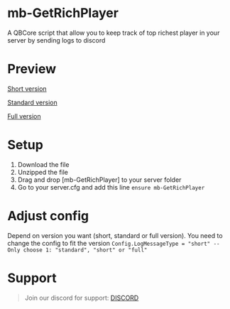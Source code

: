 # mb-GetRichPlayer
A QBCore script that allow you to keep track of top richest player in your server by sending logs to discord

# Preview

[Short version](https://media.discordapp.net/attachments/1026901903503798342/1045514652987174962/image.png)

[Standard version](https://media.discordapp.net/attachments/1026901903503798342/1045514653553410088/image.png)

[Full version](https://media.discordapp.net/attachments/1026901903503798342/1045514653997998201/image.png)

# Setup
1. Download the file
2. Unzipped the file
3. Drag and drop [mb-GetRichPlayer] to your server folder
4. Go to your server.cfg and add this line
`ensure mb-GetRichPlayer`

# Adjust config
Depend on version you want (short, standard or full version). You need to change the config to fit the version
```Config.LogMessageType = "short" --Only choose 1: "standard", "short" or "full"```

# Support
> Join our discord for support: [DISCORD](https://discord.gg/MkXfmb2M2V)